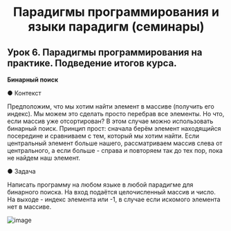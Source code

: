 # <p style="text-align: center">Парадигмы программирования и языки парадигм (семинары)</p>

## Урок 6. Парадигмы программирования на практике. Подведение итогов курса.

**Бинарный поиск**

● Контекст

Предположим, что мы хотим найти элемент в массиве (получить
его индекс). Мы можем это сделать просто перебрав все элементы.
Но что, если массив уже отсортирован? В этом случае можно
использовать бинарный поиск. Принцип прост: сначала берём
элемент находящийся посередине и сравниваем с тем, который мы
хотим найти. Если центральный элемент больше нашего,
рассматриваем массив слева от центрального, а если больше -
справа и повторяем так до тех пор, пока не найдем наш элемент.

● Задача

Написать программу на любом языке в любой парадигме для
бинарного поиска. На вход подаётся целочисленный массив и
число. На выходе - индекс элемента или -1, в случае если искомого
элемента нет в массиве.

![image](https://github.com/Ask1509/Programming_paradigms/tree/04747960489ecfcce4caad5b05ce720224e0e100/Programming_paradigms_S6/images) 
